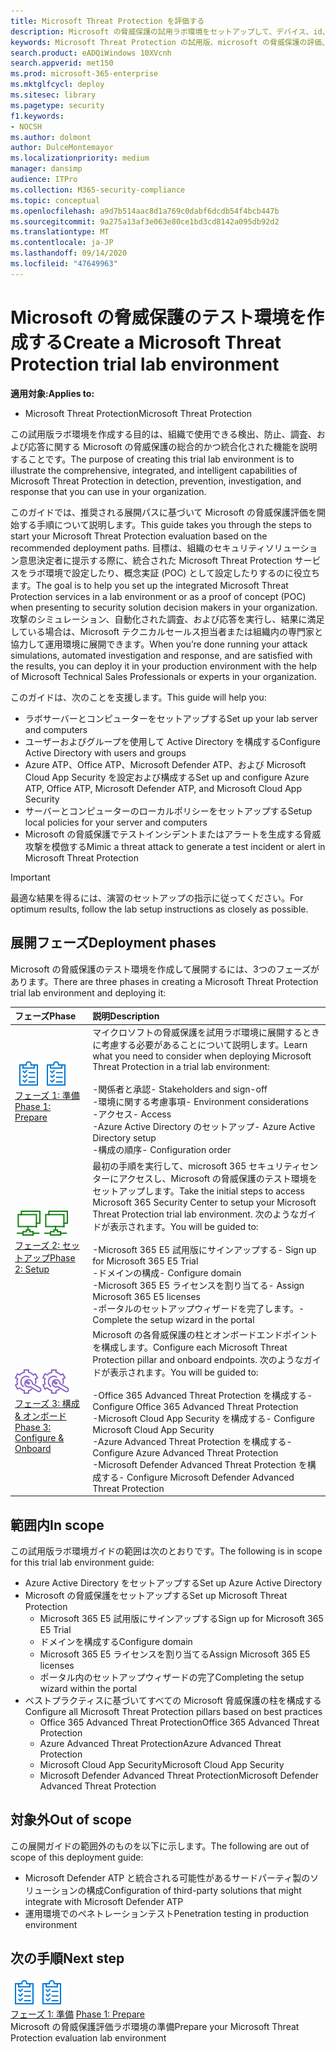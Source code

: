 ```yaml
---
title: Microsoft Threat Protection を評価する
description: Microsoft の脅威保護の試用ラボ環境をセットアップして、デバイス、id、データ、およびアプリケーションを保護するために設計された調整脅威保護ソリューションが組織にどのように役立つかを確認します。
keywords: Microsoft Threat Protection の試用版、microsoft の脅威保護の評価、microsoft の脅威保護評価ラボ、サイバーセキュリティ、高度な脅威、エンタープライズセキュリティ、デバイス、デバイス、id、ユーザー、データ、アプリケーション、インシデント、自動化された調査と修復、高度な検索
search.product: eADQiWindows 10XVcnh
search.appverid: met150
ms.prod: microsoft-365-enterprise
ms.mktglfcycl: deploy
ms.sitesec: library
ms.pagetype: security
f1.keywords:
- NOCSH
ms.author: dolmont
author: DulceMontemayor
ms.localizationpriority: medium
manager: dansimp
audience: ITPro
ms.collection: M365-security-compliance
ms.topic: conceptual
ms.openlocfilehash: a9d7b514aac8d1a769c0dabf6dcdb54f4bcb447b
ms.sourcegitcommit: 9a275a13af3e063e80ce1bd3cd8142a095db92d2
ms.translationtype: MT
ms.contentlocale: ja-JP
ms.lasthandoff: 09/14/2020
ms.locfileid: "47649963"
---
```

# <a name="create-a-microsoft-threat-protection-trial-lab-environment"></a><span data-ttu-id="54c1f-104">Microsoft の脅威保護のテスト環境を作成する</span><span class="sxs-lookup"><span data-stu-id="54c1f-104">Create a Microsoft Threat Protection trial lab environment</span></span> 

<span data-ttu-id="54c1f-105">**適用対象:**</span><span class="sxs-lookup"><span data-stu-id="54c1f-105">**Applies to:**</span></span>
- <span data-ttu-id="54c1f-106">Microsoft Threat Protection</span><span class="sxs-lookup"><span data-stu-id="54c1f-106">Microsoft Threat Protection</span></span>

<span data-ttu-id="54c1f-107">この試用版ラボ環境を作成する目的は、組織で使用できる検出、防止、調査、および応答に関する Microsoft の脅威保護の総合的かつ統合化された機能を説明することです。</span><span class="sxs-lookup"><span data-stu-id="54c1f-107">The purpose of creating this trial lab environment is to illustrate the comprehensive, integrated, and intelligent capabilities of Microsoft Threat Protection in detection, prevention, investigation, and response that you can use in your organization.</span></span> 

<span data-ttu-id="54c1f-108">このガイドでは、推奨される展開パスに基づいて Microsoft の脅威保護評価を開始する手順について説明します。</span><span class="sxs-lookup"><span data-stu-id="54c1f-108">This guide takes you through the steps to start your Microsoft Threat Protection evaluation based on the recommended deployment paths.</span></span> <span data-ttu-id="54c1f-109">目標は、組織のセキュリティソリューション意思決定者に提示する際に、統合された Microsoft Threat Protection サービスをラボ環境で設定したり、概念実証 (POC) として設定したりするのに役立ちます。</span><span class="sxs-lookup"><span data-stu-id="54c1f-109">The goal is to help you set up the integrated Microsoft Threat Protection services in a lab environment or as a proof of concept (POC) when presenting to security solution decision makers in your organization.</span></span> <span data-ttu-id="54c1f-110">攻撃のシミュレーション、自動化された調査、および応答を実行し、結果に満足している場合は、Microsoft テクニカルセールス担当者または組織内の専門家と協力して運用環境に展開できます。</span><span class="sxs-lookup"><span data-stu-id="54c1f-110">When you’re done running your attack simulations, automated investigation and response, and are satisfied with the results, you can deploy it in your production environment with the help of Microsoft Technical Sales Professionals or experts in your organization.</span></span> 

<span data-ttu-id="54c1f-111">このガイドは、次のことを支援します。</span><span class="sxs-lookup"><span data-stu-id="54c1f-111">This guide will help you:</span></span>
- <span data-ttu-id="54c1f-112">ラボサーバーとコンピューターをセットアップする</span><span class="sxs-lookup"><span data-stu-id="54c1f-112">Set up your lab server and computers</span></span>
- <span data-ttu-id="54c1f-113">ユーザーおよびグループを使用して Active Directory を構成する</span><span class="sxs-lookup"><span data-stu-id="54c1f-113">Configure Active Directory with users and groups</span></span>
- <span data-ttu-id="54c1f-114">Azure ATP、Office ATP、Microsoft Defender ATP、および Microsoft Cloud App Security を設定および構成する</span><span class="sxs-lookup"><span data-stu-id="54c1f-114">Set up and configure Azure ATP, Office ATP, Microsoft Defender ATP, and Microsoft Cloud App Security</span></span>
- <span data-ttu-id="54c1f-115">サーバーとコンピューターのローカルポリシーをセットアップする</span><span class="sxs-lookup"><span data-stu-id="54c1f-115">Setup local policies for your server and computers</span></span>
- <span data-ttu-id="54c1f-116">Microsoft の脅威保護でテストインシデントまたはアラートを生成する脅威攻撃を模倣する</span><span class="sxs-lookup"><span data-stu-id="54c1f-116">Mimic a threat attack to generate a test incident or alert in Microsoft Threat Protection</span></span>

>[!IMPORTANT]
><span data-ttu-id="54c1f-117">最適な結果を得るには、演習のセットアップの指示に従ってください。</span><span class="sxs-lookup"><span data-stu-id="54c1f-117">For optimum results, follow the lab setup instructions as closely as possible.</span></span>


## <a name="deployment-phases"></a><span data-ttu-id="54c1f-118">展開フェーズ</span><span class="sxs-lookup"><span data-stu-id="54c1f-118">Deployment phases</span></span>

<span data-ttu-id="54c1f-119">Microsoft の脅威保護のテスト環境を作成して展開するには、3つのフェーズがあります。</span><span class="sxs-lookup"><span data-stu-id="54c1f-119">There are three phases in creating a Microsoft Threat Protection trial lab environment and deploying it:</span></span>

|<span data-ttu-id="54c1f-120">フェーズ</span><span class="sxs-lookup"><span data-stu-id="54c1f-120">Phase</span></span> | <span data-ttu-id="54c1f-121">説明</span><span class="sxs-lookup"><span data-stu-id="54c1f-121">Description</span></span> | 
|:-------|:-----|
| <span data-ttu-id="54c1f-122">![フェーズ 1: 準備](../../media/prepare.png)</span><span class="sxs-lookup"><span data-stu-id="54c1f-122">![Phase 1: Prepare](../../media/prepare.png)</span></span><br>[<span data-ttu-id="54c1f-123">フェーズ 1: 準備</span><span class="sxs-lookup"><span data-stu-id="54c1f-123">Phase 1: Prepare</span></span>](prepare-mtpeval.md)| <span data-ttu-id="54c1f-124">マイクロソフトの脅威保護を試用ラボ環境に展開するときに考慮する必要があることについて説明します。</span><span class="sxs-lookup"><span data-stu-id="54c1f-124">Learn what you need to consider when deploying Microsoft Threat Protection in a trial lab environment:</span></span> <br><br><span data-ttu-id="54c1f-125">-関係者と承認</span><span class="sxs-lookup"><span data-stu-id="54c1f-125">- Stakeholders and sign-off</span></span> <br> <span data-ttu-id="54c1f-126">-環境に関する考慮事項</span><span class="sxs-lookup"><span data-stu-id="54c1f-126">- Environment considerations</span></span> <br><span data-ttu-id="54c1f-127">-アクセス</span><span class="sxs-lookup"><span data-stu-id="54c1f-127">- Access</span></span> <br><span data-ttu-id="54c1f-128">-Azure Active Directory のセットアップ</span><span class="sxs-lookup"><span data-stu-id="54c1f-128">- Azure Active Directory setup</span></span> <br> <span data-ttu-id="54c1f-129">-構成の順序</span><span class="sxs-lookup"><span data-stu-id="54c1f-129">- Configuration order</span></span>
|  <span data-ttu-id="54c1f-130">![フェーズ 2: セットアップ](../../media/setup.png)</span><span class="sxs-lookup"><span data-stu-id="54c1f-130">![Phase 2: Setup](../../media/setup.png)</span></span> <br>[<span data-ttu-id="54c1f-131">フェーズ 2: セットアップ</span><span class="sxs-lookup"><span data-stu-id="54c1f-131">Phase 2: Setup</span></span>](setup-mtpeval.md)|  <span data-ttu-id="54c1f-132">最初の手順を実行して、microsoft 365 セキュリティセンターにアクセスし、Microsoft の脅威保護のテスト環境をセットアップします。</span><span class="sxs-lookup"><span data-stu-id="54c1f-132">Take the initial steps to access Microsoft 365 Security Center to setup your Microsoft Threat Protection trial lab environment.</span></span> <span data-ttu-id="54c1f-133">次のようなガイドが表示されます。</span><span class="sxs-lookup"><span data-stu-id="54c1f-133">You will be guided to:</span></span><br><br><span data-ttu-id="54c1f-134">-Microsoft 365 E5 試用版にサインアップする</span><span class="sxs-lookup"><span data-stu-id="54c1f-134">- Sign up for Microsoft 365 E5 Trial</span></span> <br>  <span data-ttu-id="54c1f-135">-ドメインの構成</span><span class="sxs-lookup"><span data-stu-id="54c1f-135">- Configure domain</span></span><br><span data-ttu-id="54c1f-136">-Microsoft 365 E5 ライセンスを割り当てる</span><span class="sxs-lookup"><span data-stu-id="54c1f-136">- Assign Microsoft 365 E5 licenses</span></span><br><span data-ttu-id="54c1f-137">-ポータルのセットアップウィザードを完了します。</span><span class="sxs-lookup"><span data-stu-id="54c1f-137">- Complete the setup wizard in the portal</span></span>|
|  <span data-ttu-id="54c1f-138">![フェーズ 3: 構成 & オンボード](../../media/config-onboard.png)</span><span class="sxs-lookup"><span data-stu-id="54c1f-138">![Phase 3: Configure & Onboard](../../media/config-onboard.png)</span></span> <br>[<span data-ttu-id="54c1f-139">フェーズ 3: 構成 & オンボード</span><span class="sxs-lookup"><span data-stu-id="54c1f-139">Phase 3: Configure & Onboard</span></span>](config-mtpeval.md) | <span data-ttu-id="54c1f-140">Microsoft の各脅威保護の柱とオンボードエンドポイントを構成します。</span><span class="sxs-lookup"><span data-stu-id="54c1f-140">Configure each Microsoft Threat Protection pillar and onboard endpoints.</span></span> <span data-ttu-id="54c1f-141">次のようなガイドが表示されます。</span><span class="sxs-lookup"><span data-stu-id="54c1f-141">You will be guided to:</span></span><br><br><span data-ttu-id="54c1f-142">-Office 365 Advanced Threat Protection を構成する</span><span class="sxs-lookup"><span data-stu-id="54c1f-142">- Configure Office 365 Advanced Threat Protection</span></span><br><span data-ttu-id="54c1f-143">-Microsoft Cloud App Security を構成する</span><span class="sxs-lookup"><span data-stu-id="54c1f-143">- Configure Microsoft Cloud App Security</span></span><br><span data-ttu-id="54c1f-144">-Azure Advanced Threat Protection を構成する</span><span class="sxs-lookup"><span data-stu-id="54c1f-144">- Configure Azure Advanced Threat Protection</span></span><br><span data-ttu-id="54c1f-145">-Microsoft Defender Advanced Threat Protection を構成する</span><span class="sxs-lookup"><span data-stu-id="54c1f-145">- Configure Microsoft Defender Advanced Threat Protection</span></span> 


## <a name="in-scope"></a><span data-ttu-id="54c1f-146">範囲内</span><span class="sxs-lookup"><span data-stu-id="54c1f-146">In scope</span></span>

<span data-ttu-id="54c1f-147">この試用版ラボ環境ガイドの範囲は次のとおりです。</span><span class="sxs-lookup"><span data-stu-id="54c1f-147">The following is in scope for this trial lab environment guide:</span></span>
-   <span data-ttu-id="54c1f-148">Azure Active Directory をセットアップする</span><span class="sxs-lookup"><span data-stu-id="54c1f-148">Set up Azure Active Directory</span></span>
-   <span data-ttu-id="54c1f-149">Microsoft の脅威保護をセットアップする</span><span class="sxs-lookup"><span data-stu-id="54c1f-149">Set up Microsoft Threat Protection</span></span>
    -   <span data-ttu-id="54c1f-150">Microsoft 365 E5 試用版にサインアップする</span><span class="sxs-lookup"><span data-stu-id="54c1f-150">Sign up for Microsoft 365 E5 Trial</span></span>
    -   <span data-ttu-id="54c1f-151">ドメインを構成する</span><span class="sxs-lookup"><span data-stu-id="54c1f-151">Configure domain</span></span>
    -   <span data-ttu-id="54c1f-152">Microsoft 365 E5 ライセンスを割り当てる</span><span class="sxs-lookup"><span data-stu-id="54c1f-152">Assign Microsoft 365 E5 licenses</span></span>
    -   <span data-ttu-id="54c1f-153">ポータル内のセットアップウィザードの完了</span><span class="sxs-lookup"><span data-stu-id="54c1f-153">Completing the setup wizard within the portal</span></span>
-   <span data-ttu-id="54c1f-154">ベストプラクティスに基づいてすべての Microsoft 脅威保護の柱を構成する</span><span class="sxs-lookup"><span data-stu-id="54c1f-154">Configure all Microsoft Threat Protection pillars based on best practices</span></span>
    -   <span data-ttu-id="54c1f-155">Office 365 Advanced Threat Protection</span><span class="sxs-lookup"><span data-stu-id="54c1f-155">Office 365 Advanced Threat Protection</span></span>
    -   <span data-ttu-id="54c1f-156">Azure Advanced Threat Protection</span><span class="sxs-lookup"><span data-stu-id="54c1f-156">Azure Advanced Threat Protection</span></span>
    -   <span data-ttu-id="54c1f-157">Microsoft Cloud App Security</span><span class="sxs-lookup"><span data-stu-id="54c1f-157">Microsoft Cloud App Security</span></span>
    -   <span data-ttu-id="54c1f-158">Microsoft Defender Advanced Threat Protection</span><span class="sxs-lookup"><span data-stu-id="54c1f-158">Microsoft Defender Advanced Threat Protection</span></span>

## <a name="out-of-scope"></a><span data-ttu-id="54c1f-159">対象外</span><span class="sxs-lookup"><span data-stu-id="54c1f-159">Out of scope</span></span>

<span data-ttu-id="54c1f-160">この展開ガイドの範囲外のものを以下に示します。</span><span class="sxs-lookup"><span data-stu-id="54c1f-160">The following are out of scope of this deployment guide:</span></span>

-   <span data-ttu-id="54c1f-161">Microsoft Defender ATP と統合される可能性があるサードパーティ製のソリューションの構成</span><span class="sxs-lookup"><span data-stu-id="54c1f-161">Configuration of third-party solutions that might integrate with Microsoft Defender ATP</span></span>
-   <span data-ttu-id="54c1f-162">運用環境でのペネトレーションテスト</span><span class="sxs-lookup"><span data-stu-id="54c1f-162">Penetration testing in production environment</span></span>

## <a name="next-step"></a><span data-ttu-id="54c1f-163">次の手順</span><span class="sxs-lookup"><span data-stu-id="54c1f-163">Next step</span></span>
<span data-ttu-id="54c1f-164">![フェーズ 1: 準備](../../media/prepare.png)</span><span class="sxs-lookup"><span data-stu-id="54c1f-164">![Phase 1: Prepare](../../media/prepare.png)</span></span> <br><span data-ttu-id="54c1f-165">[フェーズ 1: 準備](prepare-mtpeval.md) 
</span><span class="sxs-lookup"><span data-stu-id="54c1f-165">[Phase 1: Prepare](prepare-mtpeval.md) 
</span></span><br> <span data-ttu-id="54c1f-166">Microsoft の脅威保護評価ラボ環境の準備</span><span class="sxs-lookup"><span data-stu-id="54c1f-166">Prepare your Microsoft Threat Protection evaluation lab environment</span></span>
